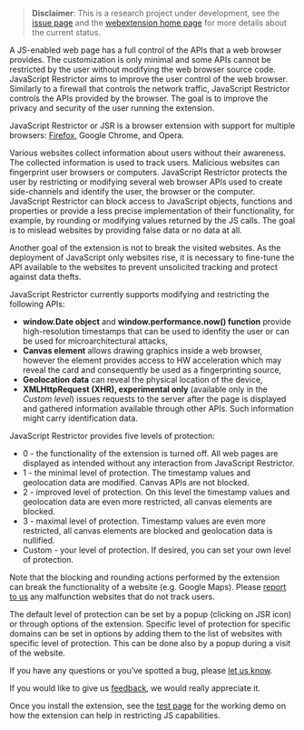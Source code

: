 > **Disclaimer**: This is a research project under development, see the [issue page](https://github.com/polcak/jsrestrictor/issues) and the [webextension home page](https://polcak.github.io/jsrestrictor/) for more details about the current status.

A JS-enabled web page has a full control of the APIs that a web browser provides. The customization is only minimal and some APIs cannot be restricted by the user without modifying the web browser source code. JavaScript Restrictor aims to improve the user control of the web browser. Similarly to a firewall that controls the network traffic, JavaScript Restrictor controls the APIs provided by the browser. The goal is to improve the privacy and security of the user running the extension.

JavaScript Restrictor or JSR is a browser extension with support for multiple browsers: [Firefox](https://addons.mozilla.org/cs/firefox/addon/javascript-restrictor/), Google Chrome, and Opera. 

Various websites collect information about users without their awareness. The collected information is used to track users. Malicious websites can fingerprint user browsers or computers. JavaScript Restrictor protects the user by restricting or modifying several web browser APIs used to create side-channels and identify the user, the browser or the computer. JavaScript Restrictor can block access to JavaScript objects, functions and properties or provide a less precise implementation of their functionality, for example, by rounding or modifying values returned by the JS calls. The goal is to mislead websites by providing false data or no data at all.

Another goal of the extension is not to break the visited websites. As the deployment of JavaScript only websites rise, it is necessary to fine-tune the API available to the websites to prevent unsolicited tracking and protect against data thefts.

JavaScript Restrictor currently supports modifying and restricting the following APIs:

* **window.Date object** and **window.performance.now() function** provide high-resolution timestamps that can be used to idenfity the user or can be used for microarchitectural attacks,
* **Canvas element** allows drawing graphics inside a web browser, however the element provides access to HW acceleration which may reveal the card and consequently be used as a fingerprinting source,
* **Geolocation data** can reveal the physical location of the device,
* **XMLHttpRequest (XHR), experimental only** (available only in the _Custom level_) issues requests to the server after the page is displayed and gathered information available through other APIs. Such information might carry identification data.

JavaScript Restrictor provides five levels of protection:

* 0 - the functionality of the extension is turned off. All web pages are displayed as intended without any interaction from JavaScript Restrictor.
* 1 - the minimal level of protection. The timestamp values and geolocation data are modified. Canvas APIs are not blocked.
* 2 - improved level of protection. On this level the timestamp values and geolocation data are even more restricted, all canvas elements are blocked.
* 3 - maximal level of protection. Timestamp values are even more restricted, all canvas elements are blocked and geolocation data is nullified.
* Custom - your level of protection. If desired, you can set your own level of protection.

Note that the blocking and rounding actions performed by the extension can break the functionality of a website (e.g. Google Maps). Please [report to us](https://github.com/polcak/jsrestrictor/issues) any malfunction websites that do not track users.

The default level of protection can be set by a popup (clicking on JSR icon) or through options of the extension. Specific level of protection for specific domains can be set in options by adding them to the list of websites with specific level of protection. This can be done also by a popup during a visit of the website.

If you have any questions or you’ve spotted a bug, please [let us know](https://github.com/polcak/jsrestrictor/issues).

If you would like to give us [feedback](https://github.com/polcak/jsrestrictor/issues), we would really appreciate it.

Once you install the extension, see the [test page](test/test.html) for the working demo on how the
extension can help in restricting JS capabilities.
